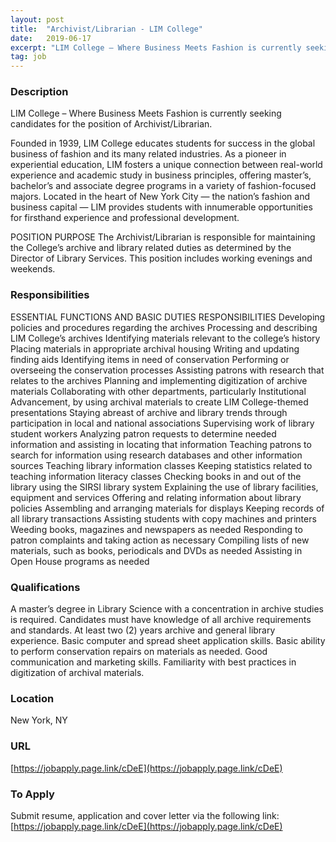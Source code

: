 ```yaml
---
layout: post
title:  "Archivist/Librarian - LIM College"
date:   2019-06-17
excerpt: "LIM College – Where Business Meets Fashion is currently seeking candidates for the position of Archivist/Librarian. Founded in 1939, LIM College educates students for success in the global business of fashion and its many related industries. As a pioneer in experiential education, LIM fosters a unique connection between real-world experience..."
tag: job
---
```


### Description   

LIM College – Where Business Meets Fashion is currently seeking candidates for the position of Archivist/Librarian.
 
Founded in 1939, LIM College educates students for success in the global business of fashion and its many related industries. As a pioneer in experiential education, LIM fosters a unique connection between real-world experience and academic study in business principles, offering master’s, bachelor’s and associate degree programs in a variety of fashion-focused majors. Located in the heart of New York City — the nation’s fashion and business capital — LIM provides students with innumerable opportunities for firsthand experience and professional development.
 
POSITION PURPOSE
The Archivist/Librarian is responsible for maintaining the College’s archive and library related duties as determined by the Director of Library Services.  This position includes working evenings and weekends.


### Responsibilities   

ESSENTIAL FUNCTIONS AND BASIC DUTIES
RESPONSIBILITIES
Developing policies and procedures regarding the archives
Processing and describing LIM College’s archives 
Identifying materials relevant to the college’s history
Placing materials in appropriate archival housing
Writing and updating finding aids
Identifying items in need of conservation
Performing or overseeing the conservation processes
Assisting patrons with research that relates to the archives
Planning and implementing digitization of archive materials
Collaborating with other departments, particularly Institutional Advancement, by using archival materials to create LIM College-themed presentations 
Staying abreast of archive and library trends through participation in local and national associations
Supervising work of library student workers
Analyzing patron requests to determine needed information and assisting in locating that information
Teaching patrons to search for information using research databases and other information sources
Teaching library information classes
Keeping statistics related to teaching information literacy classes
Checking books in and out of the library using the SIRSI library system
Explaining the use of library facilities, equipment and services
Offering and relating information about library policies
Assembling and arranging materials for displays
Keeping records of all library transactions
Assisting students with copy machines and printers
Weeding books, magazines and newspapers as needed
Responding to patron complaints and taking action as necessary
Compiling lists of new materials, such as books, periodicals and DVDs as needed
Assisting in Open House programs as needed


### Qualifications   

A master’s degree in Library Science with a concentration in archive studies is required.
Candidates must have knowledge of all archive requirements and standards.
At least two (2) years archive and general library experience.
Basic computer and spread sheet application skills.
Basic ability to perform conservation repairs on materials as needed.
Good communication and marketing skills.
Familiarity with best practices in digitization of archival materials.




### Location   

New York, NY


### URL   

[https://jobapply.page.link/cDeE](https://jobapply.page.link/cDeE)

### To Apply   

Submit resume, application and cover letter via the following link: [https://jobapply.page.link/cDeE](https://jobapply.page.link/cDeE)





